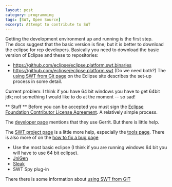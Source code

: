 ```yaml
---
layout: post
category: programming
tags: [SWT, Open Source]
excerpt: Attempt to contribute to SWT
---
```


Getting the development environment up and running is the first step.  
The docs suggest that the basic version is fine; but it is better to download the eclipse for rcp developers.
Basically you need to download the basic version of Eclipse and these to repositories:

 - https://github.com/eclipse/eclipse.platform.swt.binaries
 - https://github.com/eclipse/eclipse.platform.swt
(Do we need both?)
The [using SWT from Git page](https://www.eclipse.org/swt/git.php) on the Eclipse site describes the set-up process in some detail.

Current problem: I think if you have 64 bit windows you have to get 64bit jdk; not something I would like to do at the moment -- so sad!

** Stuff **
Before you can be accepted you must sign the [Eclipse Foundation Contributor License Agreement](http://www.eclipse.org/legal/CLA.php).  A relatively simple process.

The [developer page](https://projects.eclipse.org/projects/eclipse.platform.swt/developer) mentions that they use Gerrit.  But there is little help.  

The [SWT project page](https://www.eclipse.org/swt/) is a little more help, especially the [tools page](https://www.eclipse.org/swt/tools.php).  There is also more of on the [how to fix a bug page](https://www.eclipse.org/swt/fixbugs.php)
 - Use the most basic eclipse (I think if you are running windows 64 bit you will have to use 64 bit eclipse).
 - [JniGen](https://www.eclipse.org/swt/jnigen.php)
 - [Sleak](http://www.eclipse.org/articles/swt-design-2/sleak.htm)
 - SWT Spy plug-in

There there is some information about [using SWT from GIT](https://www.eclipse.org/swt/git.php) 